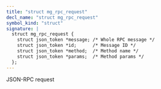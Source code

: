 ```yaml
---
title: "struct mg_rpc_request"
decl_name: "struct mg_rpc_request"
symbol_kind: "struct"
signature: |
  struct mg_rpc_request {
    struct json_token *message; /* Whole RPC message */
    struct json_token *id;      /* Message ID */
    struct json_token *method;  /* Method name */
    struct json_token *params;  /* Method params */
  };
---
```


JSON-RPC request 

